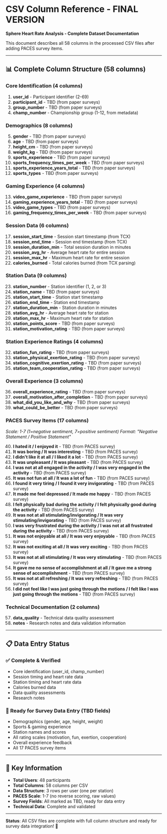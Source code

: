 # CSV Column Reference - FINAL VERSION
**Sphere Heart Rate Analysis - Complete Dataset Documentation**

This document describes all 58 columns in the processed CSV files after adding PACES survey items.

---

## 📊 **Complete Column Structure (58 columns)**

### **Core Identification (4 columns)**
1. **user_id** - Participant identifier (2-69)
2. **participant_id** - TBD (from paper surveys)
3. **group_number** - TBD (from paper surveys) 
4. **champ_number** - Championship group (1-12, from metadata)

### **Demographics (8 columns)**
5. **gender** - TBD (from paper surveys)
6. **age** - TBD (from paper surveys)
7. **height_cm** - TBD (from paper surveys)
8. **weight_kg** - TBD (from paper surveys)
9. **sports_experience** - TBD (from paper surveys)
10. **sports_frequency_times_per_week** - TBD (from paper surveys)
11. **sports_experience_years_total** - TBD (from paper surveys)
12. **sports_types** - TBD (from paper surveys)

### **Gaming Experience (4 columns)**
13. **video_game_experience** - TBD (from paper surveys)
14. **gaming_experience_years_total** - TBD (from paper surveys)
15. **video_game_types** - TBD (from paper surveys)
16. **gaming_frequency_times_per_week** - TBD (from paper surveys)

### **Session Data (6 columns)**
17. **session_start_time** - Session start timestamp (from TCX)
18. **session_end_time** - Session end timestamp (from TCX)
19. **session_duration_min** - Total session duration in minutes
20. **session_avg_hr** - Average heart rate for entire session
21. **session_max_hr** - Maximum heart rate for entire session
22. **calories_burned** - Total calories burned (from TCX parsing)

### **Station Data (9 columns)**
23. **station_number** - Station identifier (1, 2, or 3)
24. **station_name** - TBD (from paper surveys)
25. **station_start_time** - Station start timestamp
26. **station_end_time** - Station end timestamp
27. **station_duration_min** - Station duration in minutes
28. **station_avg_hr** - Average heart rate for station
29. **station_max_hr** - Maximum heart rate for station
30. **station_points_score** - TBD (from paper surveys)
31. **station_motivation_rating** - TBD (from paper surveys)

### **Station Experience Ratings (4 columns)**
32. **station_fun_rating** - TBD (from paper surveys)
33. **station_physical_exertion_rating** - TBD (from paper surveys)
34. **station_cognitive_exertion_rating** - TBD (from paper surveys)
35. **station_team_cooperation_rating** - TBD (from paper surveys)

### **Overall Experience (3 columns)**
36. **overall_experience_rating** - TBD (from paper surveys)
37. **overall_motivation_after_completion** - TBD (from paper surveys)
38. **what_did_you_like_and_why** - TBD (from paper surveys)
39. **what_could_be_better** - TBD (from paper surveys)

### **PACES Survey Items (17 columns)**
*Scale: 1-7 (1=negative sentiment, 7=positive sentiment)*
*Format: "Negative Statement / Positive Statement"*

40. **I hated it / I enjoyed it** - TBD (from PACES survey)
41. **It was boring / It was interesting** - TBD (from PACES survey)
42. **I didn't like it at all / I liked it a lot** - TBD (from PACES survey)
43. **It was unpleasant / It was pleasant** - TBD (from PACES survey)
44. **I was not at all engaged in the activity / I was very engaged in the activity** - TBD (from PACES survey)
45. **It was not fun at all / It was a lot of fun** - TBD (from PACES survey)
46. **I found it very tiring / I found it very invigorating** - TBD (from PACES survey)
47. **It made me feel depressed / It made me happy** - TBD (from PACES survey)
48. **I felt physically bad during the activity / I felt physically good during the activity** - TBD (from PACES survey)
49. **It was not at all stimulating/invigorating / It was very stimulating/invigorating** - TBD (from PACES survey)
50. **I was very frustrated during the activity / I was not at all frustrated during the activity** - TBD (from PACES survey)
51. **It was not enjoyable at all / It was very enjoyable** - TBD (from PACES survey)
52. **It was not exciting at all / It was very exciting** - TBD (from PACES survey)
53. **It was not at all stimulating / It was very stimulating** - TBD (from PACES survey)
54. **It gave me no sense of accomplishment at all / It gave me a strong sense of accomplishment** - TBD (from PACES survey)
55. **It was not at all refreshing / It was very refreshing** - TBD (from PACES survey)
56. **I did not feel like I was just going through the motions / I felt like I was just going through the motions** - TBD (from PACES survey)

### **Technical Documentation (2 columns)**
57. **data_quality** - Technical data quality assessment
58. **notes** - Research notes and data validation information

---

## 📋 **Data Entry Status**

### ✅ **Complete & Verified**
- Core identification (user_id, champ_number)
- Session timing and heart rate data
- Station timing and heart rate data
- Calories burned data
- Data quality assessments
- Research notes

### 📝 **Ready for Survey Data Entry (TBD fields)**
- Demographics (gender, age, height, weight)
- Sports & gaming experience
- Station names and scores
- All rating scales (motivation, fun, exertion, cooperation)
- Overall experience feedback
- All 17 PACES survey items

---

## 🎯 **Key Information**

- **Total Users**: 48 participants
- **Total Columns**: 58 columns per CSV
- **Data Structure**: 3 rows per user (one per station)
- **PACES Scale**: 1-7 (no reverse scoring, raw values)
- **Survey Fields**: All marked as TBD, ready for data entry
- **Technical Data**: Complete and validated

---

**Status**: All CSV files are complete with full column structure and ready for survey data integration! 🎉 
